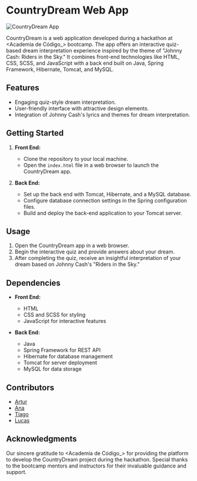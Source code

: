# CountryDream Web App
![CountryDream App](https://github.com/Atorretti/Hackaton_/blob/main/countrydream-JS/Resources/Back1.jpg)

CountryDream is a web application developed during a hackathon at <Academia de Código_> bootcamp. The app offers an interactive quiz-based dream interpretation experience inspired by the theme of "Johnny Cash: Riders in the Sky." It combines front-end technologies like HTML, CSS, SCSS, and JavaScript with a back end built on Java, Spring Framework, Hibernate, Tomcat, and MySQL.

## Features

- Engaging quiz-style dream interpretation.
- User-friendly interface with attractive design elements.
- Integration of Johnny Cash's lyrics and themes for dream interpretation.

## Getting Started

1. **Front End:**
   - Clone the repository to your local machine.
   - Open the `index.html` file in a web browser to launch the CountryDream app.

2. **Back End:**
   - Set up the back end with Tomcat, Hibernate, and a MySQL database.
   - Configure database connection settings in the Spring configuration files.
   - Build and deploy the back-end application to your Tomcat server.

## Usage

1. Open the CountryDream app in a web browser.
2. Begin the interactive quiz and provide answers about your dream.
3. After completing the quiz, receive an insightful interpretation of your dream based on Johnny Cash's "Riders in the Sky."

## Dependencies

- **Front End:**
  - HTML
  - CSS and SCSS for styling
  - JavaScript for interactive features

- **Back End:**
  - Java
  - Spring Framework for REST API
  - Hibernate for database management
  - Tomcat for server deployment
  - MySQL for data storage

## Contributors

- [Artur](https://github.com/Atorretti/)
- [Ana](https://gitlab.com/aecortez)
- [Tiago](https://gitlab.com/tiagosequeira)
- [Lucas](https://gitlab.com/LucasRissi)

## Acknowledgments

Our sincere gratitude to <Academia de Código_> for providing the platform to develop the CountryDream project during the hackathon. Special thanks to the bootcamp mentors and instructors for their invaluable guidance and support.

